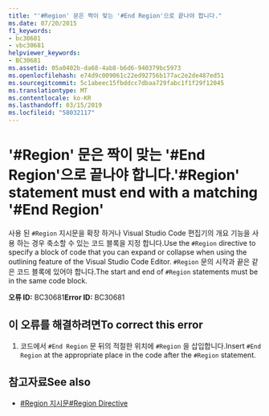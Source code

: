 ```yaml
---
title: "'#Region' 문은 짝이 맞는 '#End Region'으로 끝나야 합니다."
ms.date: 07/20/2015
f1_keywords:
- bc30681
- vbc30681
helpviewer_keywords:
- BC30681
ms.assetid: 05a0402b-da68-4ab8-b6d6-940379bc5973
ms.openlocfilehash: e74d9c009061c22ed92756b177ac2e2de487ed51
ms.sourcegitcommit: 5c1abeec15fbddcc7dbaa729fabc1f1f29f12045
ms.translationtype: MT
ms.contentlocale: ko-KR
ms.lasthandoff: 03/15/2019
ms.locfileid: "58032117"
---
```

# <a name="region-statement-must-end-with-a-matching-end-region"></a><span data-ttu-id="bf086-102">'#Region' 문은 짝이 맞는 '#End Region'으로 끝나야 합니다.</span><span class="sxs-lookup"><span data-stu-id="bf086-102">'#Region' statement must end with a matching '#End Region'</span></span>
<span data-ttu-id="bf086-103">사용 된 `#Region` 지시문을 확장 하거나 Visual Studio Code 편집기의 개요 기능을 사용 하는 경우 축소할 수 있는 코드 블록을 지정 합니다.</span><span class="sxs-lookup"><span data-stu-id="bf086-103">Use the `#Region` directive to specify a block of code that you can expand or collapse when using the outlining feature of the Visual Studio Code Editor.</span></span> <span data-ttu-id="bf086-104">`#Region` 문의 시작과 끝은 같은 코드 블록에 있어야 합니다.</span><span class="sxs-lookup"><span data-stu-id="bf086-104">The start and end of `#Region` statements must be in the same code block.</span></span>  
  
 <span data-ttu-id="bf086-105">**오류 ID:** BC30681</span><span class="sxs-lookup"><span data-stu-id="bf086-105">**Error ID:** BC30681</span></span>  
  
## <a name="to-correct-this-error"></a><span data-ttu-id="bf086-106">이 오류를 해결하려면</span><span class="sxs-lookup"><span data-stu-id="bf086-106">To correct this error</span></span>  
  
1.  <span data-ttu-id="bf086-107">코드에서 `#End Region` 문 뒤의 적절한 위치에 `#Region` 을 삽입합니다.</span><span class="sxs-lookup"><span data-stu-id="bf086-107">Insert `#End Region` at the appropriate place in the code after the `#Region` statement.</span></span>  
  
## <a name="see-also"></a><span data-ttu-id="bf086-108">참고자료</span><span class="sxs-lookup"><span data-stu-id="bf086-108">See also</span></span>

- [<span data-ttu-id="bf086-109">#Region 지시문</span><span class="sxs-lookup"><span data-stu-id="bf086-109">#Region Directive</span></span>](../../visual-basic/language-reference/directives/region-directive.md)
